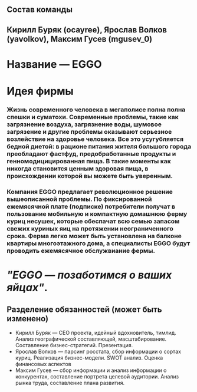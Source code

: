 ## Состав команды
## Кирилл Буряк (ocayree), Ярослав Волков (yavolkov), Максим Гусев (mgusev_0)
# Название — EGGO
# Идея фирмы
### Жизнь современного человека в мегаполисе полна полна спешки и суматохи. Современные проблемы, такие как загрязнение воздуха, загрязнение воды, шумовое загрязение и другие проблемы оказывают серьезное возлействие на здоровье человека. Все это усугубляется бедной диетой: в рационе питания жителя большого города преобладают фастфуд, предобработанные продукты и генномодицицированная пища. В такие моменты как никогда становится ценным здоровая пища, в происхождении которой вы можете быть уверенным. 

### Компания EGGO предлагает революционное решение вышеописанной проблемы. По фиксированной ежемясячной плате (подписке) потребители получат в пользование мобильную и компактную домашнюю ферму куриц несушек, которые обеспачат всю семью запасом свежих куриных яиц на протяжении неограниченного срока. Ферма легко может быть установлена на балконе квартиры многоэтажного дома, а специалисты EGGO будут проводить ежемясячное обслужвиание фермы. 

# *"EGGO — позаботимся о ваших яйцах"*.

## Разделение обязанностей  (может быть изменено)
* Кирилл Буряк — CEO проекта, идейный вдохновитель, тимлид. Анализ географической составляющей, масштабирование. Составление бизнес-стратегий. Презентация.
* Ярослав Волков — парсинг росстата, сбор информации о сортах куриц. Реализация бизнес-модели. SWOT анализ. Оценка финансовых аспектов
* Максим Гусев — сбор информации и анализ информации о конкурентах, составление портрета целевой аудитории. Анализ рынка труда, составление плана развития.
